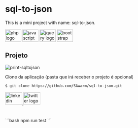 # sql-to-json

This is a mini project with name: sql-to-json.

<div align="left">
  <img src="https://cdn.jsdelivr.net/gh/devicons/devicon/icons/php/php-plain.svg" height="40" width="52" alt="php logo"  />
  <img src="https://cdn.jsdelivr.net/gh/devicons/devicon/icons/javascript/javascript-original.svg" height="40" width="52" alt="javascript logo"  />
  <img src="https://cdn.jsdelivr.net/gh/devicons/devicon/icons/jquery/jquery-original.svg" height="40" width="52" alt="jquery logo"  />
  <img src="https://cdn.jsdelivr.net/gh/devicons/devicon/icons/bootstrap/bootstrap-original.svg" height="40" width="52" alt="bootstrap logo"  />
</div>

###


## Projeto
<img src="https://i.postimg.cc/NjWPVWtv/print-sqltojson.png" alt="print-sqltojson" />

Clone da aplicação (pasta que irá receber o projeto é opcional)
```
$ git clone https://github.com/SAwarm/sql-to-json.git
```

<div align="left">
  <a href="https://www.linkedin.com/in/jonas-elias-475852215/" target="_blank">
    <img src="https://raw.githubusercontent.com/maurodesouza/profile-readme-generator/master/src/assets/icons/social/linkedin/default.svg" width="55" height="40" alt="linkedin logo"  />
  </a>
  <a href="https://twitter.com/jonaselias__" target="_blank">
    <img src="https://raw.githubusercontent.com/maurodesouza/profile-readme-generator/master/src/assets/icons/social/twitter/default.svg" width="55" height="40" alt="twitter logo"  />
  </a>
</div>

###

<br>
```bash
  npm run test
```
